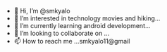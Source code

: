 - 👋 Hi, I’m @smkyalo
- 👀 I’m interested in technology movies and hiking...
- 🌱 I’m currently learning android development...
- 💞️ I’m looking to collaborate on ...
- 📫 How to reach me ...smkyalo11@gmail

<!---
smkyalo/smkyalo is a ✨ special ✨ repository because its `README.md` (this file) appears on your GitHub profile.
You can click the Preview link to take a look at your changes.
--->
